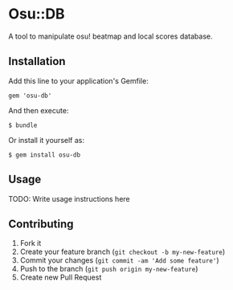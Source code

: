 # Osu::DB

A tool to manipulate osu! beatmap and local scores database.

## Installation

Add this line to your application's Gemfile:

    gem 'osu-db'

And then execute:

    $ bundle

Or install it yourself as:

    $ gem install osu-db

## Usage

TODO: Write usage instructions here

## Contributing

1. Fork it
2. Create your feature branch (`git checkout -b my-new-feature`)
3. Commit your changes (`git commit -am 'Add some feature'`)
4. Push to the branch (`git push origin my-new-feature`)
5. Create new Pull Request
